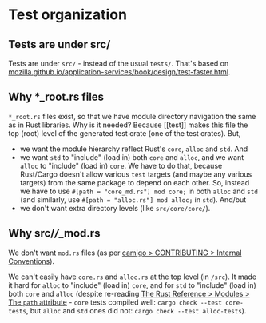 # Test organization

## Tests are under src/

Tests are under `src/` - instead of the usual `tests/`. That's based on
[mozilla.github.io/application-services/book/design/test-faster.html](https://mozilla.github.io/application-services/book/design/test-faster.html).

## Why *_root.rs files

`*_root.rs` files exist, so that we have module directory navigation the same as in Rust libraries.
Why is it needed? Because [[test]] makes this file the top (root) level of the generated test crate
(one of the test crates). But,

- we want the module hierarchy reflect Rust's `core`, `alloc` and `std`. And
- we want `std` to "include" (load in) both `core` and `alloc`, and we want `alloc` to "include"
  (load in) `core`. We have to do that, because Rust/Cargo doesn't allow various `test` targets (and
  maybe any various targets) from the same package to depend on each other. So, instead we have to
  use `#[path = "core_md.rs"] mod core;` in both `alloc` and `std` (and similarly, use `#[path =
  "alloc.rs"] mod alloc;` in `std`). And/but
- we don't want extra directory levels (like `src/core/core/`).

## Why src/*/*_mod.rs

We don't want `mod.rs` files (as per [camigo > CONTRIBUTING > Internal
Conventions](https://github.com/peter-kehl/camigo/blob/main/CONTRIBUTING.md#internal-conventions)).

We can't easily have `core.rs` and `alloc.rs` at the top level (in `/src`). It made it hard for
`alloc` to "include" (load in) `core`, and for `std` to "include" (load in) both `core` and `alloc`
(despite re-reading [The Rust Reference > Modules > The `path`
attribute](https://doc.rust-lang.org/nightly/reference/items/modules.html#the-path-attribute) -
`core` tests compiled well: `cargo check --test core-tests`, but `alloc` and `std` ones did not:
`cargo check --test alloc-tests`).
